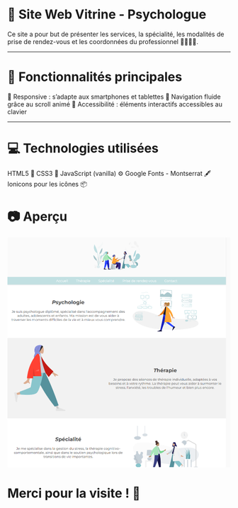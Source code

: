 # 🧠 Site Web Vitrine - Psychologue

Ce site a pour but de présenter les services, la spécialité, les modalités de prise de rendez-vous et les coordonnées du professionnel 👩‍⚕️👨‍⚕️.

---

# 🌟 Fonctionnalités principales

📱 Responsive : s’adapte aux smartphones et tablettes
🧭 Navigation fluide grâce au scroll animé
🍪 Accessibilité : éléments interactifs accessibles au clavier

---

# 💻 Technologies utilisées

HTML5 📄
CSS3 🎨
JavaScript (vanilla) ⚙️
Google Fonts - Montserrat 🖋️
Ionicons pour les icônes 📦

# 📷 Aperçu

![Aperçu du site web](assets\website-screenshot.png)

# Merci pour la visite ! 🫶
